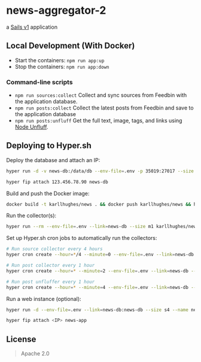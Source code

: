 # news-aggregator-2

a [Sails v1](https://sailsjs.com) application


## Local Development (With Docker)

- Start the containers: `npm run app:up`
- Stop the containers: `npm run app:down`


### Command-line scripts

- `npm run sources:collect` Collect and sync sources from Feedbin with the application database.
- `npm run posts:collect` Collect the latest posts from Feedbin and save to the application database
- `npm run posts:unfluff` Get the full text, image, tags, and links using [Node Unfluff](https://github.com/ageitgey/node-unfluff).


## Deploying to Hyper.sh

Deploy the database and attach an IP: 

```bash
hyper run -d -v news-db:/data/db --env-file=.env -p 35019:27017 --size s4 --name news-db mongo:4.0

hyper fip attach 123.456.78.90 news-db
```

Build and push the Docker image:

```bash
docker build -t karllhughes/news . && docker push karllhughes/news && hyper pull karllhughes/news
```

Run the collector(s):

```bash
hyper run --rm --env-file=.env --link=news-db --size m1 karllhughes/news node node_modules/.bin/sails run <COLLECTOR_NAME>
```

Set up Hyper.sh cron jobs to automatically run the collectors:

```bash
# Run source collector every 4 hours
hyper cron create --hour=*/4 --minute=0 --env-file=.env --link=news-db --size m1 --name news-sources-cron karllhughes/news node node_modules/.bin/sails run collect-sources

# Run post collector every 1 hour
hyper cron create --hour=* --minute=2 --env-file=.env --link=news-db --size m1 --name news-posts-cron karllhughes/news node node_modules/.bin/sails run collect-posts

# Run post unfluffer every 1 hour
hyper cron create --hour=* --minute=4 --env-file=.env --link=news-db --size m1 --name news-posts-unfluff-cron karllhughes/news node node_modules/.bin/sails run unfluff-posts
```

Run a web instance (optional):

```bash
hyper run -d --env-file=.env --link=news-db:news-db --size s4 --name news-app -p 80:80 karllhughes/news node app.js --prod

hyper fip attach <IP> news-app
```


## License

> Apache 2.0

